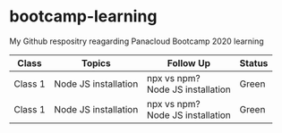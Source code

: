 # bootcamp-learning
My Github respositry reagarding Panacloud Bootcamp 2020 learning

| Class   | Topics               | Follow Up                           | Status |
|---------|----------------------|-------------------------------------|--------|
| Class 1 | Node JS installation | npx vs npm?<br>Node JS installation | Green  |
| Class 1 | Node JS installation | npx vs npm?<br>Node JS installation | Green  |



